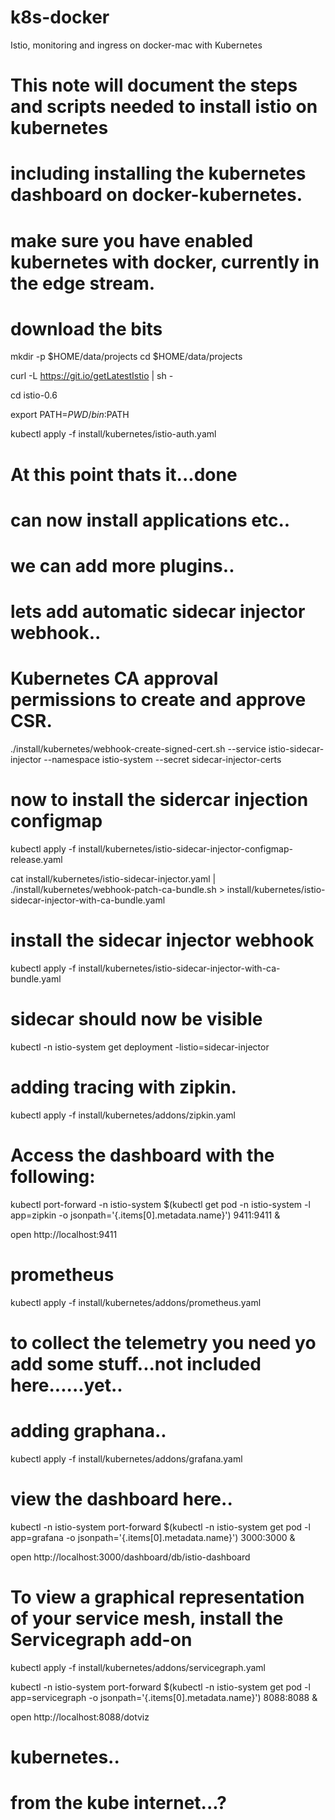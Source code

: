 # k8s-docker
Istio, monitoring and ingress on docker-mac with Kubernetes


# This note will document the steps and scripts needed to install istio on kubernetes
# including installing the kubernetes dashboard on docker-kubernetes.

# make sure you have enabled kubernetes with docker, currently in the edge stream.
# download the bits

mkdir -p $HOME/data/projects
cd $HOME/data/projects

curl -L https://git.io/getLatestIstio | sh -

cd istio-0.6

export PATH=$PWD/bin:$PATH

kubectl apply -f install/kubernetes/istio-auth.yaml

# At this point thats it...done
# can now install applications etc..
# we can add more plugins..

# lets add automatic sidecar injector webhook..
# Kubernetes CA approval permissions to create and approve CSR.
./install/kubernetes/webhook-create-signed-cert.sh  --service istio-sidecar-injector --namespace istio-system --secret sidecar-injector-certs


# now to install the sidercar injection configmap
kubectl apply -f install/kubernetes/istio-sidecar-injector-configmap-release.yaml

cat install/kubernetes/istio-sidecar-injector.yaml | ./install/kubernetes/webhook-patch-ca-bundle.sh > install/kubernetes/istio-sidecar-injector-with-ca-bundle.yaml

# install the sidecar injector webhook
kubectl apply -f install/kubernetes/istio-sidecar-injector-with-ca-bundle.yaml

# sidecar should now be visible
kubectl -n istio-system get deployment -listio=sidecar-injector

# adding tracing with zipkin.
kubectl apply -f install/kubernetes/addons/zipkin.yaml

# Access the dashboard with the following:
kubectl port-forward -n istio-system $(kubectl get pod -n istio-system -l app=zipkin -o jsonpath='{.items[0].metadata.name}') 9411:9411 &

open  http://localhost:9411


# prometheus
kubectl apply -f install/kubernetes/addons/prometheus.yaml


# to collect the telemetry you need yo add some stuff...not included here......yet..

# adding graphana..
kubectl apply -f install/kubernetes/addons/grafana.yaml

# view the dashboard here..
kubectl -n istio-system port-forward $(kubectl -n istio-system get pod -l app=grafana -o jsonpath='{.items[0].metadata.name}') 3000:3000 &

open http://localhost:3000/dashboard/db/istio-dashboard

# To view a graphical representation of your service mesh, install the Servicegraph add-on
kubectl apply -f install/kubernetes/addons/servicegraph.yaml

kubectl -n istio-system port-forward $(kubectl -n istio-system get pod -l app=servicegraph -o jsonpath='{.items[0].metadata.name}') 8088:8088 &   

open http://localhost:8088/dotviz

# kubernetes..
# from the kube internet...?
